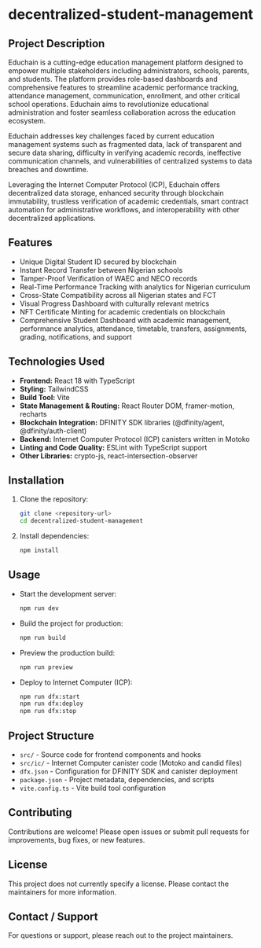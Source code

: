 # decentralized-student-management

## Project Description
Educhain is a cutting-edge education management platform designed to empower multiple stakeholders including administrators, schools, parents, and students. The platform provides role-based dashboards and comprehensive features to streamline academic performance tracking, attendance management, communication, enrollment, and other critical school operations. Educhain aims to revolutionize educational administration and foster seamless collaboration across the education ecosystem.

Educhain addresses key challenges faced by current education management systems such as fragmented data, lack of transparent and secure data sharing, difficulty in verifying academic records, ineffective communication channels, and vulnerabilities of centralized systems to data breaches and downtime.

Leveraging the Internet Computer Protocol (ICP), Educhain offers decentralized data storage, enhanced security through blockchain immutability, trustless verification of academic credentials, smart contract automation for administrative workflows, and interoperability with other decentralized applications.

## Features
- Unique Digital Student ID secured by blockchain
- Instant Record Transfer between Nigerian schools
- Tamper-Proof Verification of WAEC and NECO records
- Real-Time Performance Tracking with analytics for Nigerian curriculum
- Cross-State Compatibility across all Nigerian states and FCT
- Visual Progress Dashboard with culturally relevant metrics
- NFT Certificate Minting for academic credentials on blockchain
- Comprehensive Student Dashboard with academic management, performance analytics, attendance, timetable, transfers, assignments, grading, notifications, and support

## Technologies Used
- **Frontend:** React 18 with TypeScript
- **Styling:** TailwindCSS
- **Build Tool:** Vite
- **State Management & Routing:** React Router DOM, framer-motion, recharts
- **Blockchain Integration:** DFINITY SDK libraries (@dfinity/agent, @dfinity/auth-client)
- **Backend:** Internet Computer Protocol (ICP) canisters written in Motoko
- **Linting and Code Quality:** ESLint with TypeScript support
- **Other Libraries:** crypto-js, react-intersection-observer

## Installation

1. Clone the repository:
   ```bash
   git clone <repository-url>
   cd decentralized-student-management
   ```

2. Install dependencies:
   ```bash
   npm install
   ```

## Usage

- Start the development server:
  ```bash
  npm run dev
  ```

- Build the project for production:
  ```bash
  npm run build
  ```

- Preview the production build:
  ```bash
  npm run preview
  ```

- Deploy to Internet Computer (ICP):
  ```bash
  npm run dfx:start
  npm run dfx:deploy
  npm run dfx:stop
  ```

## Project Structure

- `src/` - Source code for frontend components and hooks
- `src/ic/` - Internet Computer canister code (Motoko and candid files)
- `dfx.json` - Configuration for DFINITY SDK and canister deployment
- `package.json` - Project metadata, dependencies, and scripts
- `vite.config.ts` - Vite build tool configuration

## Contributing

Contributions are welcome! Please open issues or submit pull requests for improvements, bug fixes, or new features.

## License

This project does not currently specify a license. Please contact the maintainers for more information.

## Contact / Support

For questions or support, please reach out to the project maintainers.
